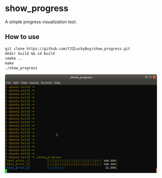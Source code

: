 # show_progress
  A simple progress visualization tool.

## How to use
  ```
  git clone https://github.com/YJZLuckyBoy/show_progress.git
  mkdir build && cd build
  cmake ..
  make
  ./show_progress
  ```

<p align='center'>
    <img src="./pic/demo.png" alt="drawing" width="600"/>
</p>